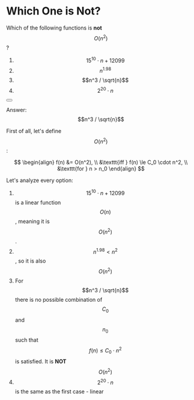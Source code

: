 # Which One is Not?

Which of the following functions is **not** $$O(n^2)$$?

1. $$15^{10} \cdot n + 12099$$
2. $$n^{1.98}$$
3. $$n^3 / \sqrt{n}$$
4. $$2^{20} \cdot n$$

<button class="section" target="solution" show="Show solution" hide="Hide solution"></button>

<!--sec data-title="Solution" data-id="solution" data-show=false ces-->
Answer: $$n^3 / \sqrt{n}$$

First of all, let's define $$O(n^2)$$:

$$
\begin{align}
f(n) &= O(n^2), \\
&\texttt{iff } f(n) \le C_0 \cdot n^2, \\
&\texttt{for } n > n_0
\end{align}
$$

Let's analyze every option:

1. $$15^{10} \cdot n + 12099$$ is a linear function $$O(n)$$, meaning it is $$O(n^2)$$.
2. $$n^{1.98} < n^2$$, so it is also $$O(n^2)$$
3. For $$n^3 / \sqrt{n}$$ there is no possible combination of $$C_0$$ and $$n_0$$ such that $$f(n) \le C_0 \cdot n^2$$ is satisfied. It is **NOT** $$O(n^2)$$
4. $$2^{20} \cdot n$$ is the same as the first case - linear

<!--endsec-->

